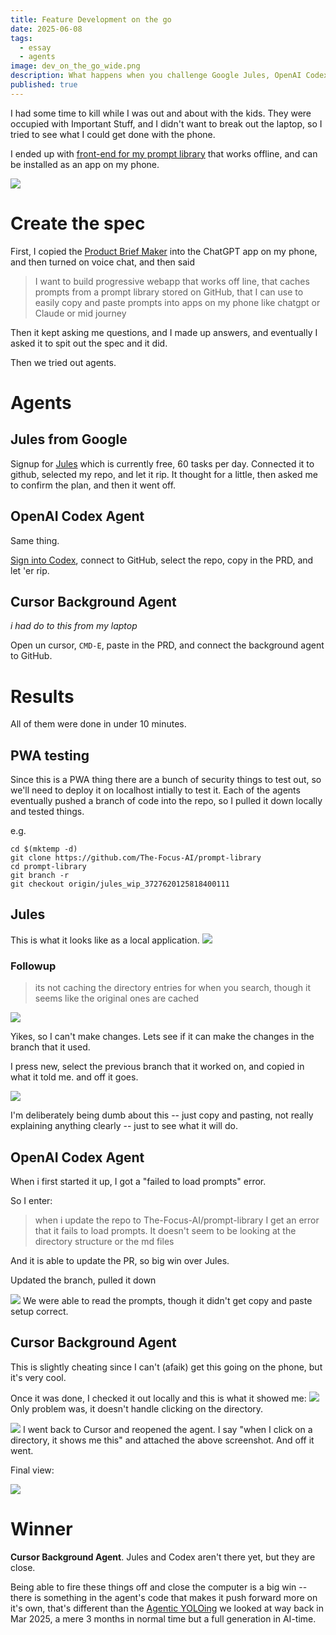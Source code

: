 ```yaml
---
title: Feature Development on the go
date: 2025-06-08
tags:
  - essay
  - agents
image: dev_on_the_go_wide.png
description: What happens when you challenge Google Jules, OpenAI Codex, and Cursor to build a PWA—using just your phone? Find out which agent delivered.
published: true
---
```

I had some time to kill while I was out and about with the kids.  They were occupied with Important Stuff, and I didn't want to break out the laptop, so I tried to see what I could get done with the phone.

I ended up with [front-end for my prompt library](https://the-focus-ai.github.io/prompt-library/pwa/) that works offline, and can be installed as an app on my phone.

![](../assets/mobile_screen_shot.jpeg)
# Create the spec

First, I copied the [Product Brief Maker](https://github.com/The-Focus-AI/prompt-library/blob/main/planning/project-brief-maker.md) into the ChatGPT app on my phone, and then turned on voice chat, and then said

> I want to build progressive webapp that works off line, that caches prompts from a prompt library stored on GitHub, that I can use to easily copy and paste prompts into apps on my phone like chatgpt or Claude or mid journey

Then it kept asking me questions, and I made up answers, and eventually I asked it to spit out the spec and it did.

Then we tried out agents.

# Agents

## Jules from Google

Signup for [Jules](https://jules.google.com/) which is currently free, 60 tasks per day.  Connected it to github, selected my repo, and let it rip.  It thought for a little, then asked me to confirm the plan, and then it went off.

## OpenAI Codex Agent

Same thing.

[Sign into Codex](https://chatgpt.com/codex), connect to GitHub, select the repo, copy in the PRD, and let 'er rip.

## Cursor Background Agent

*i had do to this from my laptop*

Open un cursor, `CMD-E`, paste in the PRD, and connect the background agent to GitHub.

# Results

All of them were done in under 10 minutes.

## PWA testing

Since this is a PWA thing there are a bunch of security things to test out, so we'll need to deploy it on localhost intially to test it.  Each of the agents eventually pushed a branch of code into the repo, so I pulled it down locally and tested things.

e.g.

```shell
cd $(mktemp -d)
git clone https://github.com/The-Focus-AI/prompt-library
cd prompt-library
git branch -r
git checkout origin/jules_wip_3727620125818400111 
```
## Jules

This is what it looks like as a local application.
![](../assets/jules_1.png)
### Followup

> its not caching the directory entries for when you search, though it seems like the original ones are cached


![](../assets/jules_2.png)

Yikes, so I can't make changes.  Lets see if it can make the changes in the branch that it used.

I press new, select the previous branch that it worked on, and copied in what it told me. and off it goes.

![](../assets/jules_3.png)

I'm deliberately being dumb about this -- just copy and pasting, not really explaining anything clearly -- just to see what it will do.

## OpenAI Codex Agent
When i first started it up, I got a "failed to load prompts" error.

So I enter:

> when i update the repo to The-Focus-AI/prompt-library I get an error that it fails to load prompts. It doesn't seem to be looking at the directory structure or the md files

And it is able to update the PR, so big win over Jules.

Updated the branch, pulled it down

![](../assets/codex_1.png)
We were able to read the prompts, though it didn't get copy and paste setup correct.
## Cursor Background Agent

This is slightly cheating since I can't (afaik) get this going on the phone, but it's very cool.

Once it was done, I checked it out locally and this is what it showed me:
![](../assets/cursor_1.png)
Only problem was, it doesn't handle clicking on the directory.

![](../assets/cursor_2.png)
I went back to Cursor and reopened the agent.  I say "when I click on a directory, it shows me this" and attached the above screenshot.  And off it went.

Final view:

![](../assets/cursor_3.png)

# Winner

**Cursor Background Agent**.  Jules and Codex aren't there yet, but they are close.  

Being able to fire these things off and close the computer is a big win -- there is something in the agent's code that makes it push forward more on it's own, that's different than the [Agentic YOLOing](https://thefocus.ai/posts/agentic-yolo-with-warp-cursor-and-claude/) we looked at way back in Mar 2025, a mere 3 months in normal time but a full generation in AI-time.

